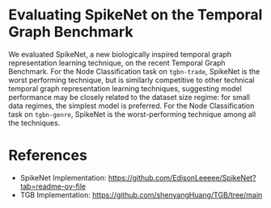 # Evaluating SpikeNet on the Temporal Graph Benchmark  
We evaluated SpikeNet, a new biologically inspired temporal graph representation learning technique, on the recent Temporal Graph Benchmark. For the Node Classification task on $\texttt{tgbn-trade}$, SpikeNet is the worst performing technique, but is similarly competitive to other technical temporal graph representation learning techniques, suggesting model performance may be closely related to the dataset size regime: for small data regimes, the simplest model is preferred. For the Node Classification task on $\texttt{tgbn-genre}$, SpikeNet is the worst-performing technique among all the techniques. 

# References
- SpikeNet Implementation: https://github.com/EdisonLeeeee/SpikeNet?tab=readme-ov-file
- TGB Implementation: https://github.com/shenyangHuang/TGB/tree/main